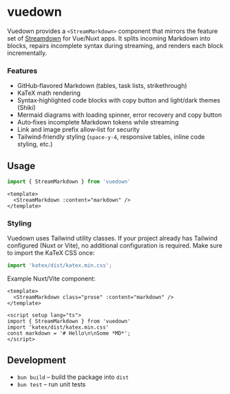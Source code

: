 # vuedown

Vuedown provides a `<StreamMarkdown>` component that mirrors the feature set of
[Streamdown](https://github.com/vercel/streamdown) for Vue/Nuxt apps. It splits
incoming Markdown into blocks, repairs incomplete syntax during streaming, and
renders each block incrementally.

### Features

- GitHub‑flavored Markdown (tables, task lists, strikethrough)
- KaTeX math rendering
- Syntax‑highlighted code blocks with copy button and light/dark themes (Shiki)
- Mermaid diagrams with loading spinner, error recovery and copy button
- Auto‑fixes incomplete Markdown tokens while streaming
- Link and image prefix allow‑list for security
- Tailwind‑friendly styling (`space-y-4`, responsive tables, inline code styling, etc.)

## Usage

```ts
import { StreamMarkdown } from 'vuedown'
```

```vue
<template>
  <StreamMarkdown :content="markdown" />
</template>
```

### Styling

Vuedown uses Tailwind utility classes. If your project already has Tailwind
configured (Nuxt or Vite), no additional configuration is required. Make sure to
import the KaTeX CSS once:

```ts
import 'katex/dist/katex.min.css';
```

Example Nuxt/Vite component:

```vue
<template>
  <StreamMarkdown class="prose" :content="markdown" />
</template>

<script setup lang="ts">
import { StreamMarkdown } from 'vuedown'
import 'katex/dist/katex.min.css'
const markdown = '# Hello\n\nSome *MD*';
</script>
```

## Development

- `bun build` – build the package into `dist`
- `bun test` – run unit tests
